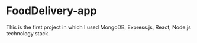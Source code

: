 # FoodDelivery-app
This is the first project in which I used MongoDB, Express.js, React, Node.js technology stack.
